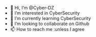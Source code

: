 - 👋 Hi, I’m @Cyber-DZ
- 👀 I’m interested in CyberSecurity
- 🌱 I’m currently learning CyberSecurity
- 💞️ I’m looking to collaborate on Github
- 📫 How to reach me :unless I agree

<!---
Cyber-DZ/Cyber-DZ is a ✨ special ✨ repository because its `README.md` (this file) appears on your GitHub profile.
You can click the Preview link to take a look at your changes.
--->
